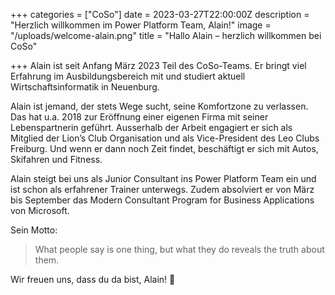 +++
categories = ["CoSo"]
date = 2023-03-27T22:00:00Z
description = "Herzlich willkommen im Power Platform Team, Alain!"
image = "/uploads/welcome-alain.png"
title = "Hallo Alain – herzlich willkommen bei CoSo"

+++
Alain ist seit Anfang März 2023 Teil des CoSo-Teams. Er bringt viel Erfahrung im Ausbildungsbereich mit und studiert aktuell Wirtschaftsinformatik in Neuenburg.

Alain ist jemand, der stets Wege sucht, seine Komfortzone zu verlassen. Das hat u.a. 2018 zur Eröffnung einer eigenen Firma mit seiner Lebenspartnerin geführt. Ausserhalb der Arbeit engagiert er sich als Mitglied der Lion’s Club Organisation und als Vice-President des Leo Clubs Freiburg. Und wenn er dann noch Zeit findet, beschäftigt er sich mit Autos, Skifahren und Fitness.

Alain steigt bei uns als Junior Consultant ins Power Platform Team ein und ist schon als erfahrener Trainer unterwegs. Zudem absolviert er von März bis September das Modern Consultant Program for Business Applications von Microsoft.

Sein Motto:

> What people say is one thing, but what they do reveals the truth about them.

Wir freuen uns, dass du da bist, Alain! 🥳